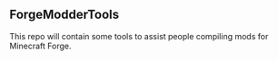 ## ForgeModderTools

This repo will contain some tools to assist people compiling mods for Minecraft Forge.